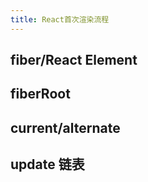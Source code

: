 ```yaml
---
title: React首次渲染流程
---
```


## fiber/React Element

## fiberRoot

## current/alternate

## update 链表
